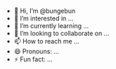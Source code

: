 - 👋 Hi, I’m @bungebun
- 👀 I’m interested in ...
- 🌱 I’m currently learning ...
- 💞️ I’m looking to collaborate on ...  
- 📫 How to reach me ...
- 😄 Pronouns: ...
- ⚡ Fun fact: ... 
<!---
bungebun/bungebun is a ✨ special ✨ repository because its `README.md` (this file) appears on your GitHub profile.
You can click the Preview link to take a look at your changes.
--->
 
